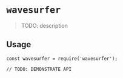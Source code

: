 # `wavesurfer`

> TODO: description

## Usage

```
const wavesurfer = require('wavesurfer');

// TODO: DEMONSTRATE API
```
